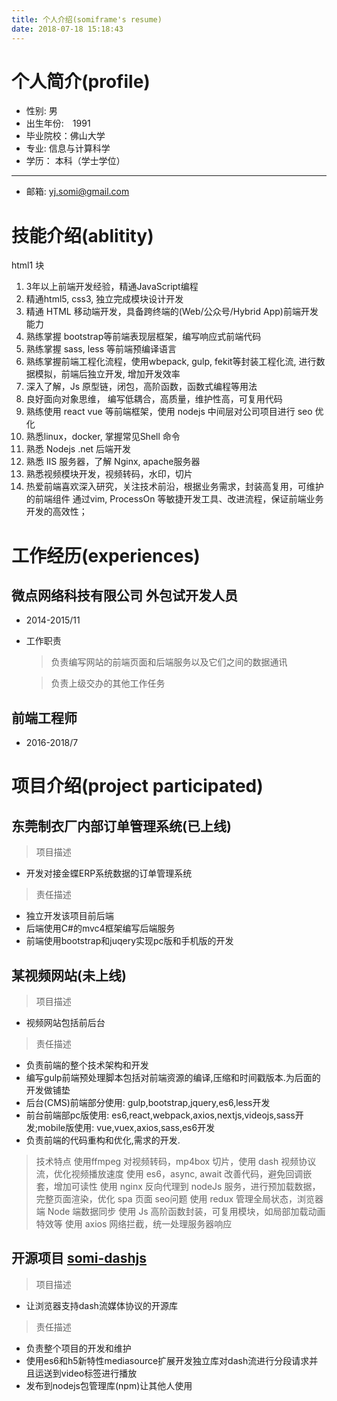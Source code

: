 ```yaml
---
title: 个人介绍(somiframe's resume)
date: 2018-07-18 15:18:43
---
```


# 个人简介(profile)

* 性别: 男
* 出生年份:　1991
* 毕业院校：佛山大学
* 专业: 信息与计算科学
* 学历： 本科（学士学位）
----
* 邮箱: yj.somi@gmail.com


# 技能介绍(ablitity)


html1 块



1. 3年以上前端开发经验，精通JavaScript编程
2. 精通html5, css3, 独立完成模块设计开发
3. 精通 HTML 移动端开发，具备跨终端的(Web/公众号/Hybrid App)前端开发能力
4. 熟练掌握 bootstrap等前端表现层框架，编写响应式前端代码
5. 熟练掌握 sass, less 等前端预编译语言
6. 熟练掌握前端工程化流程，使用wbepack, gulp, fekit等封装工程化流, 进行数据模拟，前端后独立开发, 增加开发效率
7. 深入了解，Js 原型链，闭包，高阶函数，函数式编程等用法
8. 良好面向对象思维， 编写低耦合，高质量，维护性高，可复用代码
9. 熟练使用 react vue 等前端框架，使用 nodejs 中间层对公司项目进行 seo 优化
10. 熟悉linux，docker, 掌握常见Shell 命令
11. 熟悉 Nodejs .net 后端开发
12. 熟悉 IIS 服务器，了解 Nginx, apache服务器
13. 熟悉视频模块开发，视频转码，水印，切片
14. 热爱前端喜欢深入研究，关注技术前沿，根据业务需求，封装高复用，可维护的前端组件
通过vim, ProcessOn 等敏捷开发工具、改进流程，保证前端业务开发的高效性；

# 工作经历(experiences)

## 微点网络科技有限公司  外包试开发人员

* 2014-2015/11
* 工作职责
    > 负责编写网站的前端页面和后端服务以及它们之间的数据通讯

    > 负责上级交办的其他工作任务

## 前端工程师
* 2016-2018/7



# 项目介绍(project participated)

##  东莞制衣厂内部订单管理系统(已上线)
> 项目描述
* 开发对接金蝶ERP系统数据的订单管理系统

> 责任描述
*  独立开发该项目前后端
* 后端使用C#的mvc4框架编写后端服务
* 前端使用bootstrap和juqery实现pc版和手机版的开发

## 某视频网站(未上线)

> 项目描述
*  视频网站包括前后台
> 责任描述
* 负责前端的整个技术架构和开发
* 编写gulp前端预处理脚本包括对前端资源的编译,压缩和时间戳版本.为后面的开发做铺垫
* 后台(CMS)前端部分使用: gulp,bootstrap,jquery,es6,less开发
* 前台前端部pc版使用: es6,react,webpack,axios,nextjs,videojs,sass开发;mobile版使用: vue,vuex,axios,sass,es6开发
* 负责前端的代码重构和优化,需求的开发.

> 技术特点
使用ffmpeg 对视频转码，mp4box 切片，使用 dash 视频协议流，优化视频播放速度
使用 es6，async, await 改善代码，避免回调嵌套，增加可读性
使用 nginx 反向代理到 nodeJs 服务，进行预加载数据，完整页面渲染，优化 spa 页面 seo问题
使用 redux 管理全局状态，浏览器端 Node 端数据同步
使用 Js 高阶函数封装，可复用模块，如局部加载动画特效等
使用 axios 网络拦截，统一处理服务器响应

## 开源项目 [somi-dashjs](https://www.npmjs.com/package/somi-dashjs)

> 项目描述
* 让浏览器支持dash流媒体协议的开源库
> 责任描述
* 负责整个项目的开发和维护
* 使用es6和h5新特性mediasource扩展开发独立库对dash流进行分段请求并且运送到video标签进行播放
* 发布到nodejs包管理库(npm)让其他人使用
